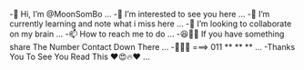 -👋 Hi, I’m @MoonSomBo ...
-👀 I’m interested to see you here ...
-🌱 I’m currently learning and note what i miss here ...
-💞️ I’m looking to collaborate on my brain ...
-📫 How to reach me to do ...
-😆🤝🤣 If you have something share The Number Contact Down There ...
-🤙😹📲 ===> 011 ** ** **  ...
-Thanks You To See You Read This ❤️😍🔥❤️ ...
